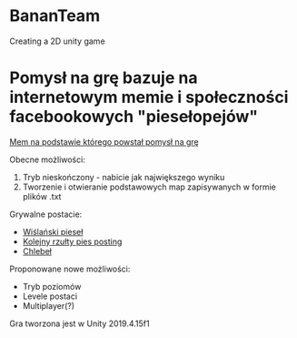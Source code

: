 # BananTeam
Creating a 2D unity game

# Pomysł na grę bazuje na internetowym memie i społeczności facebookowych "piesełopejów"

[Mem na podstawie którego powstał pomysł na grę](https://www.facebook.com/permalink.php?story_fbid=pfbid02H7mEL4nC4VTghUC6LaS4n3d2f47terx1eukFdWG2ofAJWMwnoBPfRtsrmA3jUdhEl&id=100087146972413&mibextid=zDhOQc)

Obecne możliwości:
1. Tryb nieskończony - nabicie jak największego wyniku
2. Tworzenie i otwieranie podstawowych map zapisywanych w formie plików .txt

Grywalne postacie:
+ [Wiślański pieseł](https://www.facebook.com/profile.php?id=100087385892398)
+ [Kolejny rzułty pies posting](https://www.facebook.com/profile.php?id=100086775347409)
+ [Chlebeł](https://www.facebook.com/profile.php?id=100080361260322)

Proponowane nowe możliwości:
+ Tryb poziomów
+ Levele postaci
+ Multiplayer(?)

Gra tworzona jest w Unity 2019.4.15f1
